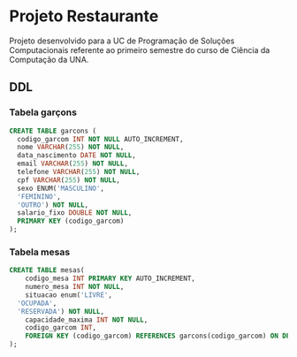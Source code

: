 # Projeto Restaurante

Projeto desenvolvido para a UC de Programação de Soluções Computacionais referente ao primeiro semestre do curso de Ciência da Computação da UNA.

## DDL

### Tabela garçons

```sql
CREATE TABLE garcons (
  codigo_garcom INT NOT NULL AUTO_INCREMENT,
  nome VARCHAR(255) NOT NULL,
  data_nascimento DATE NOT NULL,
  email VARCHAR(255) NOT NULL,
  telefone VARCHAR(255) NOT NULL,
  cpf VARCHAR(255) NOT NULL,
  sexo ENUM('MASCULINO',
  'FEMININO',
  'OUTRO') NOT NULL,
  salario_fixo DOUBLE NOT NULL,
  PRIMARY KEY (codigo_garcom)
);
```

### Tabela mesas

```sql
CREATE TABLE mesas(
	codigo_mesa INT PRIMARY KEY AUTO_INCREMENT,
	numero_mesa INT NOT NULL,
	situacao enum('LIVRE',
  'OCUPADA',
  'RESERVADA') NOT NULL,
	capacidade_maxima INT NOT NULL,
	codigo_garcom INT,
	FOREIGN KEY (codigo_garcom) REFERENCES garcons(codigo_garcom) ON DELETE SET NULL
);
```
